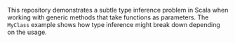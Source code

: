 This repository demonstrates a subtle type inference problem in Scala when working with generic methods that take functions as parameters. The `MyClass` example shows how type inference might break down depending on the usage.